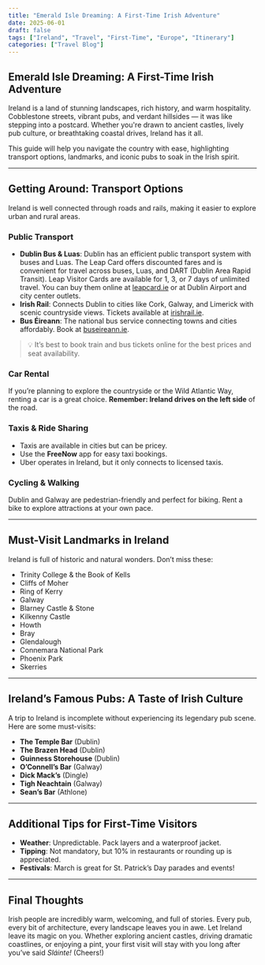 ```yaml
---
title: "Emerald Isle Dreaming: A First-Time Irish Adventure"
date: 2025-06-01
draft: false
tags: ["Ireland", "Travel", "First-Time", "Europe", "Itinerary"]
categories: ["Travel Blog"]
---
```


## Emerald Isle Dreaming: A First-Time Irish Adventure

Ireland is a land of stunning landscapes, rich history, and warm hospitality. Cobblestone streets, vibrant pubs, and verdant hillsides — it was like stepping into a postcard. Whether you're drawn to ancient castles, lively pub culture, or breathtaking coastal drives, Ireland has it all.

This guide will help you navigate the country with ease, highlighting transport options, landmarks, and iconic pubs to soak in the Irish spirit.

---

## Getting Around: Transport Options

Ireland is well connected through roads and rails, making it easier to explore urban and rural areas.

### Public Transport

- **Dublin Bus & Luas**: Dublin has an efficient public transport system with buses and Luas. The Leap Card offers discounted fares and is convenient for travel across buses, Luas, and DART (Dublin Area Rapid Transit). Leap Visitor Cards are available for 1, 3, or 7 days of unlimited travel. You can buy them online at [leapcard.ie](https://www.leapcard.ie) or at Dublin Airport and city center outlets.
- **Irish Rail**: Connects Dublin to cities like Cork, Galway, and Limerick with scenic countryside views. Tickets available at [irishrail.ie](https://www.irishrail.ie/en-ie/).
- **Bus Éireann**: The national bus service connecting towns and cities affordably. Book at [buseireann.ie](https://www.buseireann.ie/).

> 💡 It’s best to book train and bus tickets online for the best prices and seat availability.

### Car Rental

If you’re planning to explore the countryside or the Wild Atlantic Way, renting a car is a great choice. **Remember: Ireland drives on the left side** of the road.

### Taxis & Ride Sharing

- Taxis are available in cities but can be pricey.
- Use the **FreeNow** app for easy taxi bookings.
- Uber operates in Ireland, but it only connects to licensed taxis.

### Cycling & Walking

Dublin and Galway are pedestrian-friendly and perfect for biking. Rent a bike to explore attractions at your own pace.

---

## Must-Visit Landmarks in Ireland

Ireland is full of historic and natural wonders. Don’t miss these:

- Trinity College & the Book of Kells
- Cliffs of Moher
- Ring of Kerry
- Galway
- Blarney Castle & Stone
- Kilkenny Castle
- Howth
- Bray
- Glendalough
- Connemara National Park
- Phoenix Park
- Skerries

---

## Ireland’s Famous Pubs: A Taste of Irish Culture

A trip to Ireland is incomplete without experiencing its legendary pub scene. Here are some must-visits:

- **The Temple Bar** (Dublin)
- **The Brazen Head** (Dublin)
- **Guinness Storehouse** (Dublin)
- **O’Connell’s Bar** (Galway)
- **Dick Mack’s** (Dingle)
- **Tigh Neachtain** (Galway)
- **Sean’s Bar** (Athlone)

---

## Additional Tips for First-Time Visitors

- **Weather**: Unpredictable. Pack layers and a waterproof jacket.
- **Tipping**: Not mandatory, but 10% in restaurants or rounding up is appreciated.
- **Festivals**: March is great for St. Patrick’s Day parades and events!

---

## Final Thoughts

Irish people are incredibly warm, welcoming, and full of stories. Every pub, every bit of architecture, every landscape leaves you in awe. Let Ireland leave its magic on you. Whether exploring ancient castles, driving dramatic coastlines, or enjoying a pint, your first visit will stay with you long after you’ve said *Sláinte!* (Cheers!)
